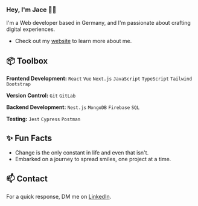### Hey, I'm Jace  👋🏽

I'm a Web developer based in Germany, and I'm passionate about crafting digital experiences. 

- Check out my [website](https://jace-dev.com/) to learn more about me.
 
## 📦 Toolbox

**Frontend Development:** `React` `Vue` `Next.js` `JavaScript` `TypeScript` `Tailwind` `Bootstrap`
 
**Version Control:** `Git` `GitLab`

**Backend Development:** `Nest.js` `MongoDB` `Firebase` `SQL` 

**Testing:** `Jest` `Cypress` `Postman`

 
## ✨ Fun Facts 

- Change is the only constant in life and even that isn't.
- Embarked on a journey to spread smiles, one project at a time.

## 📫 Contact

 For a quick response, DM me on [LinkedIn](https://www.linkedin.com/in/chukwuka-ezerioha/). 
